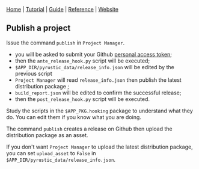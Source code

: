 [Home](https://github.com/pyrustic/pyrustic#readme) | [Tutorial](https://github.com/pyrustic/pyrustic/blob/master/docs/tutorial/README.md) | [Guide](https://github.com/pyrustic/pyrustic/blob/master/docs/guide/README.md) | [Reference](https://github.com/pyrustic/pyrustic/blob/master/docs/reference/README.md) | [Website](https://pyrustic.github.io)

## Publish a project

Issue the command `publish` in `Project Manager`.

- you will be asked to submit your Github [personal access token](https://docs.github.com/en/free-pro-team@latest/github/authenticating-to-github/creating-a-personal-access-token);
- then the `ante_release_hook.py` script will be executed;
- `$APP_DIR/pyrustic_data/release_info.json` will be edited by the previous script  
- `Project Manager` will read `release_info.json` then publish the latest distribution package ;
- `build_report.json` will be edited to confirm the successful release;
- then the `post_release_hook.py` script will be executed.

Study the scripts in the `$APP_PKG.hooking` package to understand what they do. You can edit them if you know what you are doing.

The command `publish` creates a release on Github then upload the distribution package as an asset.

If you don't want `Project Manager` to upload the latest distribution package, you can set `upload_asset` to `False` in `$APP_DIR/pyrustic_data/release_info.json`.
